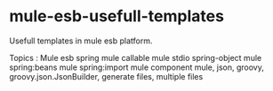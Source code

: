 # mule-esb-usefull-templates
Usefull templates in mule esb platform. 

Topics : 
Mule esb spring mule callable mule stdio spring-object mule spring:beans mule spring:import mule component mule,
json, groovy, groovy.json.JsonBuilder, generate files, multiple files
